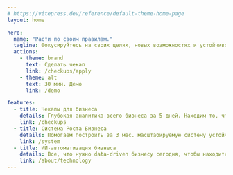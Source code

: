```yaml
---
# https://vitepress.dev/reference/default-theme-home-page
layout: home

hero:
  name: "Расти по своим правилам."
  tagline: Фокусируйтесь на своих целях, новых возможностях и устойчивом росте без контроля вместе с Модулем Роста®
  actions:
    - theme: brand
      text: Сделать чекап
      link: /checkups/apply
    - theme: alt
      text: 30 мин. Демо
      link: /demo

features:
  - title: Чекапы для бизнеса
    details: Глубокая аналитика всего бизнеса за 5 дней. Находим то, что другие упускают.
    link: /checkups
  - title: Система Роста Бизнеса
    details: Помогаем построить за 3 мес. масштабируемую систему устойчивого роста бизнеса.
    link: /system
  - title: ИИ-автоматизация бизнеса
    details: Все, что нужно data-driven бизнесу сегодня, чтобы находить глубокие, точные и практичные решения — за минуты, а не недели.
    link: /about/technology
---
```


